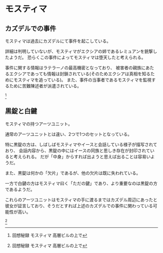 # モスティマ

## カズデルでの事件

モスティマは過去にカズデルにて事件を起こしている。

詳細は判明していないが、モスティマがエクシアの姉であるレミュアンを銃撃したようだ。
恐らくこの事件によってモスティマは堕天したと考えられる。

事件に関する情報はラテラーノの最高機密となっており、
被害者の親族にあたるエクシアであっても情報は封鎖されている(そのためエクシアは真相を知るためにモスティマを追っている)。
また、事件の当事者であるモスティマを監視するために苦難陳述者が派遣されている。

[^record-mostima-1]

## 黒錠と白鍵

モスティマの持つアーツユニット。

通常のアーツユニットとは違い、2つで1つのセットとなっている。

特に黒錠の方は、しばしばモスティマやイースと会話している様子が描写されており、
会話内容から、黒錠の中にはイースの同族と思しき存在が封印されていると考えられる。
だが「中身」からすれば出ようと思えば出ることは容易いようだ。

また、黒錠は何かの「欠片」であるが、他の欠片は既に失われている。

一方で白鍵の方はモスティマ曰く「ただの鍵」であり、より重要なのは黒錠の方であるようだ。

これらのアーツユニットはモスティマの手に渡るまではカズデル周辺にあったと彼女が証言しており、そうだとすれば上述のカズデルでの事件に関わっている可能性が高い。

[^record-mostima-1]

[^record-mostima-1]: 回想秘録 モスティマ 高層ビルの上で
